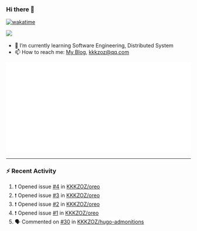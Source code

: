 ### Hi there 👋

[![wakatime](https://wakatime.com/badge/user/3d3cd454-4851-419e-ab98-0f85a4d69dbf.svg)](https://wakatime.com/@3d3cd454-4851-419e-ab98-0f85a4d69dbf)

![](https://komarev.com/ghpvc/?username=kkkzoz&color=green)

- 🌱 I’m currently learning Software Engineering, Distributed System
- 📫 How to reach me: [My Blog](https://blog.kkkzoz.top/), <kkkzoz@qq.com>

![](https://raw.githubusercontent.com/kkkzoz/github-stats/actions_branch/generated_images/languages.svg)

---

### :zap: Recent Activity

<!--START_SECTION:activity-->
1. ❗ Opened issue [#4](https://github.com/KKKZOZ/oreo/issues/4) in [KKKZOZ/oreo](https://github.com/KKKZOZ/oreo)
2. ❗ Opened issue [#3](https://github.com/KKKZOZ/oreo/issues/3) in [KKKZOZ/oreo](https://github.com/KKKZOZ/oreo)
3. ❗ Opened issue [#2](https://github.com/KKKZOZ/oreo/issues/2) in [KKKZOZ/oreo](https://github.com/KKKZOZ/oreo)
4. ❗ Opened issue [#1](https://github.com/KKKZOZ/oreo/issues/1) in [KKKZOZ/oreo](https://github.com/KKKZOZ/oreo)
5. 🗣 Commented on [#30](https://github.com/KKKZOZ/hugo-admonitions/issues/30#issuecomment-2964717179) in [KKKZOZ/hugo-admonitions](https://github.com/KKKZOZ/hugo-admonitions)
<!--END_SECTION:activity-->

<!--
**KKKZOZ/KKKZOZ** is a ✨ _special_ ✨ repository because its `README.md` (this file) appears on your GitHub profile.

Here are some ideas to get you started:

- 🔭 I’m currently working on ...
- 🌱 I’m currently learning ...
- 👯 I’m looking to collaborate on ...
- 🤔 I’m looking for help with ...
- 💬 Ask me about ...
- 📫 How to reach me: ...
- 😄 Pronouns: ...
- ⚡ Fun fact: ...
-->
